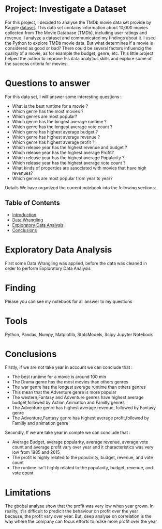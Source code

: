 # Project: Investigate a Dataset 
For this project, I decided to analyse the TMDb movie data set provide by Kaggle <a href="https://docs.google.com/document/d/e/2PACX-1vTlVmknRRnfy_4eTrjw5hYGaiQim5ctr9naaRd4V9du2B5bxpd8FEH3KtDgp8qVekw7Cj1GLk1IXdZi/pub"> dataset<a>. This data set contains information about 10,000 movies collected from The Movie Database (TMDb), including user ratings and revenue. I analyze a dataset and communicated my findings about it. I used the Python to explore TMDb movie data. But what determines if a movie is considered as good or bad? There could be several factors influencig the quality of a movie, as for example the budget, genre, etc. This little project helped the author to improve his data analytics skills and explore some of the success criteria for movies.

# Questions to answer
For this data set, I will answer some interesting questions :
- What is the best runtime for a movie ?
- Which genre has the most movies ?
- Which genres are most popular?
- Which genre has the longest average runtime ?
- Which genre has the longest average vote count ?
- Which genre has highest average budget ?
- Which genre has highest average revenue ?
- Which genre has highest average profit ?
- Which release year has the highest revenue and budget ?
- Which release year has the highest average Profit?
- Which release year has the highest average Popularity ?
- Which release year has the highest average vote count ?
- What kinds of properties are associated with movies that have high revenues?
- Which genres are most popular from year to year?

Details
We have organized the current notebook into the following sections:
## Table of Contents
<ul>
<li><a href="#intro">Introduction</a></li>
<li><a href="#wrangling">Data Wrangling</a></li>
<li><a href="#eda">Exploratory Data Analysis</a></li>
<li><a href="#conclusions">Conclusions</a></li>
</ul>

# Exploratory Data Analysis

First some Data Wrangling was applied, before the data was cleaned in order to perform Exploratory Data Analysis

# Finding
Please you can see my notebook for all answer to my questions

# Tools
Python, Pandas, Numpy, Matplotlib, StatsModels, Scipy Jupyter Notebook
# Conclusions
Firstly, if we are not take year in account we can conclude that :

- The best runtime for a movie is around 100 min
- The Drama genre has the most movies than others genres
- The war genre has the longest average runtime than others genres
- This mean that the Adventure genre is more popular
- The western,Fantasy and Adventure genres have highest average budget,followed by Action,Animation and Familly genres
- The Adventure genre has highest average revenue, followed by Fantasy genre
- The Adventure,Fantasy genre has highest average profit,followed by Familly and animation genre

Secondly, If we are take year in compte we can conclude that :

- Average Budget, average popularity, average revenue, average vote count and average profit vary over year and it characteristics was very low from 1985 and 2015
- The profit is highly related to the popularity, budget, revenue, and vote count
- The runtime isn't highly related to the popularity, budget, revenue, and vote count

# Limitations
The gbobal analyse show that the profit was very low when year grown. In reality, it'is difficult to predicit the behaviour on profit over the year because, the profit vary over year. But, deep analyse on correlation is the way where the company can focus efforts to make more profit over the year
